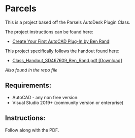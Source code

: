 # Parcels

This is a project based off the Parsels AutoDesk Plugin Class.

The project instructions can be found here:

- [Create Your First AutoCAD Plug-In by Ben Rand](https://www.autodesk.com/autodesk-university/class/Create-Your-First-AutoCAD-Plug-2020?msockid=330dfa63d9e16669310defb5d8bf671a)

This project specifically follows the handout found here:

- [Class_Handout_SD467609_Ben_Rand.pdf [Download]](https://static.au-uw2-prd.autodesk.com/Class_Handout_SD467609_Ben_Rand.pdf)

_Also found in the repo file_

## Requirements:

- AutoCAD - any non free version
- Visual Studio 2019+ (community version or enterprise)

## Instructions:

Follow along with the PDF.
